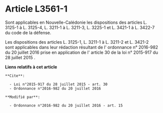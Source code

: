 # Article L3561-1

Sont applicables en Nouvelle-Calédonie les dispositions des articles L. 3125-1 à L. 3125-4, L. 3211-1 à L. 3211-3, L. 3225-1
et L. 3421-1 à L. 3422-7 du code de la défense.

Les dispositions des articles L. 3125-1, L. 3211-1 à L. 3211-2 et L. 3421-2 sont applicables dans leur rédaction résultant de
l'
ordonnance n° 2016-982 du 20 juillet 2016
prise en application de l'
article 30 de la loi n° 2015-917 du 28 juillet 2015
.

**Liens relatifs à cet article**

	**Cite**:

	  - Loi n°2015-917 du 28 juillet 2015 - art. 30
	  - Ordonnance n°2016-982 du 20 juillet 2016

	**Modifié par**:

	  - Ordonnance n°2016-982 du 20 juillet 2016 - art. 15
